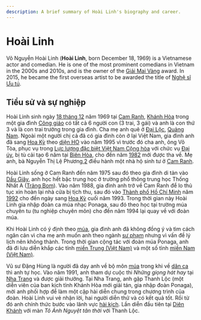 ```yaml
---
description: A brief summary of Hoài Linh's biography and career.
---
```


# Hoài Linh

Võ Nguyễn Hoài Linh (**Hoài Linh**, born December 18, 1969) is a Vietnamese actor and comedian. He is one of the most prominent comedians in Vietnam in the 2000s and 2010s, and is the owner of the [Giải Mai Vàng](https://vi.wikipedia.org/wiki/Gi%E1%BA%A3i_Mai_V%C3%A0ng) award. In 2015, he became the first overseas artist to be awarded the title of [Nghệ sĩ Ưu tú](https://vi.wikipedia.org/wiki/Ngh%E1%BB%87_s%C4%A9_%C6%AFu_t%C3%BA).

## Tiểu sử và sự nghiệp

Hoài Linh sinh ngày [18 tháng 12](https://vi.wikipedia.org/wiki/18_th%C3%A1ng_12) năm 1969 tại [Cam Ranh](https://vi.wikipedia.org/wiki/Cam_Ranh), [Khánh Hòa](https://vi.wikipedia.org/wiki/Kh%C3%A1nh_H%C3%B2a) trong một gia đình [Công giáo](https://vi.wikipedia.org/wiki/Gi%C3%A1o_h%E1%BB%99i_C%C3%B4ng_gi%C3%A1o_R%C3%B4ma) có tất cả 6 người con (3 trai, 3 gái) và anh là con thứ 3 và là con trai trưởng trong gia đình. Cha mẹ anh quê ở [Đại Lộc](https://vi.wikipedia.org/wiki/%C4%90%E1%BA%A1i_L%E1%BB%99c), [Quảng Nam](https://vi.wikipedia.org/wiki/Qu%E1%BA%A3ng_Nam). Ngoài một người chị cả đã có gia đình còn ở lại Việt Nam, gia đình anh đã sang [Hoa Kỳ](https://vi.wikipedia.org/wiki/Hoa_K%E1%BB%B3) theo [diện HO](https://vi.wikipedia.org/wiki/Ch%C6%B0%C6%A1ng_tr%C3%ACnh_Ra_%C4%90i_c%C3%B3_Tr%E1%BA%ADt_t%E1%BB%B1) vào năm 1995 vì trước đó cha anh, ông Võ Tòa, phục vụ trong [Lực lượng đặc biệt Việt Nam Cộng hòa](https://vi.wikipedia.org/wiki/L%E1%BB%B1c_l%C6%B0%E1%BB%A3ng_%C4%91%E1%BA%B7c_bi%E1%BB%87t_Vi%E1%BB%87t_Nam_C%E1%BB%99ng_h%C3%B2a) với chức vụ [Đại úy](https://vi.wikipedia.org/wiki/%C4%90%E1%BA%A1i_%C3%BAy), bị tù cải tạo 6 năm tại [Biên Hòa](https://vi.wikipedia.org/wiki/Bi%C3%AAn_H%C3%B2a), cho đến năm [1982](https://vi.wikipedia.org/wiki/1982) mới được tha về. Mẹ anh, bà Nguyễn Thị Lệ Phương,[2](https://vi.wikipedia.org/wiki/Ho%C3%A0i_Linh#cite_note-2) điều hành một nhà hộ sinh tư ở [Cam Ranh](https://vi.wikipedia.org/wiki/Cam_Ranh).

Hoài Linh sống ở Cam Ranh đến năm 1975 sau đó theo gia đình di tản vào [Dầu Giây](https://vi.wikipedia.org/wiki/D%E1%BA%A7u_Gi%C3%A2y), anh học hết bậc trung học ở trường phổ thông trung học Thống Nhất A ([Trảng Bom](https://vi.wikipedia.org/wiki/Tr%E1%BA%A3ng_Bom)). Vào năm 1988, gia đình anh trở về Cam Ranh để lo thủ tục xin hoàn lại nhà cửa bị tịch thu, sau đó vào [Thành phố Hồ Chí Minh](https://vi.wikipedia.org/wiki/Th%C3%A0nh_ph%E1%BB%91_H%E1%BB%93_Ch%C3%AD_Minh) năm [1992](https://vi.wikipedia.org/wiki/1992) cho đến ngày sang [Hoa Kỳ](https://vi.wikipedia.org/wiki/Hoa_K%E1%BB%B3) cuối năm 1993. Trong thời gian này Hoài Linh gia nhập đoàn ca múa nhạc Ponaga, sau đó theo học tại trường múa chuyên tu (tu nghiệp chuyên môn) cho đến năm 1994 lại quay về với đoàn múa.

Khi Hoài Linh có ý định theo [múa](https://vi.wikipedia.org/wiki/M%C3%BAa), gia đình anh đã không đồng ý và tìm cách ngăn cản vì cha mẹ anh muốn anh theo ngành [sư phạm](https://vi.wikipedia.org/wiki/S%C6%B0_ph%E1%BA%A1m) nhưng vì vấn đề lý lịch nên không thành. Trong thời gian cộng tác với đoàn múa Ponaga, anh đã đi lưu diễn khắp các tỉnh [miền Trung (Việt Nam)](https://vi.wikipedia.org/wiki/Mi%E1%BB%81n_Trung_(Vi%E1%BB%87t_Nam)) và một số tỉnh [miền Nam (Việt Nam)](https://vi.wikipedia.org/wiki/Mi%E1%BB%81n_Nam_(Vi%E1%BB%87t_Nam)).

Vũ sư Đặng Hùng là người đã dạy anh về bộ môn [múa](https://vi.wikipedia.org/wiki/M%C3%BAa) trong khi về [dân ca](https://vi.wikipedia.org/wiki/D%C3%A2n_ca) thì anh tự học. Vào năm 1991, anh tham dự cuộc thi *Những giọng hát hay* tại [Nha Trang](https://vi.wikipedia.org/wiki/Nha_Trang) và được giải thưởng. Tại Nha Trang, anh gặp Thanh Lộc (một diễn viên của ban kịch tỉnh Khánh Hòa mới giải tán, gia nhập đoàn Ponaga), mời anh phối hợp để làm một cặp hài diễn chung trong chương trình của đoàn. Hoài Linh vui vẻ nhận lời, hai người diễn thử và có kết quả tốt. Rồi từ đó anh chính thức bước vào lãnh vực [hài kịch](https://vi.wikipedia.org/wiki/H%C3%A0i_k%E1%BB%8Bch). Lần diễn đầu tiên tại [Diên Khánh](https://vi.wikipedia.org/wiki/Di%C3%AAn_Kh%C3%A1nh) với màn *Tô Ánh Nguyệt* _tân thời_ với Thanh Lộc.
